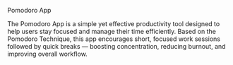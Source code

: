 Pomodoro App

The Pomodoro App is a simple yet effective productivity tool designed to help users stay focused and manage their time efficiently. Based on the Pomodoro Technique, this app encourages short, focused work sessions followed by quick breaks — boosting concentration, reducing burnout, and improving overall workflow.
